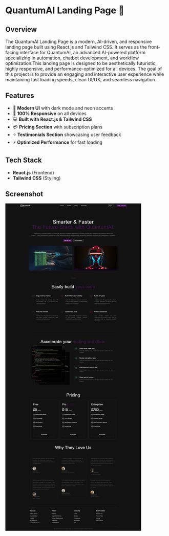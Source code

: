 # QuantumAI Landing Page 🚀

## Overview
The QuantumAI Landing Page is a modern, AI-driven, and responsive landing page built using React.js and Tailwind CSS. It serves as the front-facing interface for QuantumAI, an advanced AI-powered platform specializing in automation, chatbot development, and workflow optimization.This landing page is designed to be aesthetically futuristic, highly responsive, and performance-optimized for all devices. The goal of this project is to provide an engaging and interactive user experience while maintaining fast loading speeds, clean UI/UX, and seamless navigation.

## Features
- 🌟 **Modern UI** with dark mode and neon accents
- 📱 **100% Responsive** on all devices
- 💻 **Built with React.js & Tailwind CSS**
- 💳 **Pricing Section** with subscription plans
- ⭐ **Testimonials Section** showcasing user feedback
- ⚡ **Optimized Performance** for fast loading

## Tech Stack
- **React.js** (Frontend)
- **Tailwind CSS** (Styling)

## Screenshot
![Screenshot](src/ai.png)



